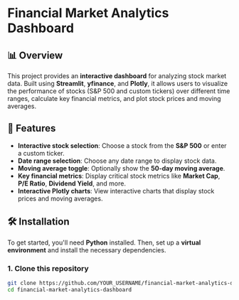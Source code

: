 # Financial Market Analytics Dashboard

## 📊 Overview
This project provides an **interactive dashboard** for analyzing stock market data. Built using **Streamlit**, **yfinance**, and **Plotly**, it allows users to visualize the performance of stocks (S&P 500 and custom tickers) over different time ranges, calculate key financial metrics, and plot stock prices and moving averages.

## 🚀 Features
- **Interactive stock selection**: Choose a stock from the **S&P 500** or enter a custom ticker.
- **Date range selection**: Choose any date range to display stock data.
- **Moving average toggle**: Optionally show the **50-day moving average**.
- **Key financial metrics**: Display critical stock metrics like **Market Cap**, **P/E Ratio**, **Dividend Yield**, and more.
- **Interactive Plotly charts**: View interactive charts that display stock prices and moving averages.

## 🛠 Installation

To get started, you'll need **Python** installed. Then, set up a **virtual environment** and install the necessary dependencies.

### 1. Clone this repository
```bash
git clone https://github.com/YOUR_USERNAME/financial-market-analytics-dashboard.git
cd financial-market-analytics-dashboard


